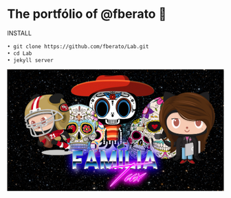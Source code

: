 #  The portfólio of @fberato 🍕
 
 INSTALL
    
    • git clone https://github.com/fberato/Lab.git
    • cd Lab
    • jekyll server








 ![](assets/img/template.jpg)